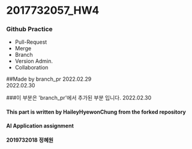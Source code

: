 # 2017732057_HW4  

### Github Practice
* Pull-Request
* Merge
* Branch
* Version Admin.
* Collaboration  

##Made by branch_pr
2022.02.29  
2022.02.30

###이 부분은 'branch_pr'에서 추가된 부분 입니다.
2022.02.30


#### This part is written by HaileyHyewonChung from the forked repository
#### AI Application assignment
#### 2019732018 정혜원